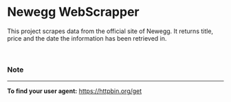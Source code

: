 # Newegg WebScrapper

<p>
  This project scrapes data from the official site of Newegg. It returns title, price and the date the information has been retrieved in.
</p>

<br>
<h3> Note </h3>
<hr>
<p>
  <b>To find your user agent:</b> <a href = "https://httpbin.org/get">https://httpbin.org/get </a>
</p>
